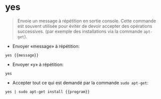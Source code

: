 # yes

> Envoie un message à répétition en sortie console.
> Cette commande est souvent utilisée pour éviter de devoir accepter des opérations successives.
> (par exemple des installations via la commande `apt-get`).

- Envoyer «message» à répétition:

`yes {{message}}`

- Envoyer «y» à répétition:

`yes`

- Accepter tout ce qui est demandé par la commande `sudo apt-get`:

`yes | sudo apt-get install {{program}}`
